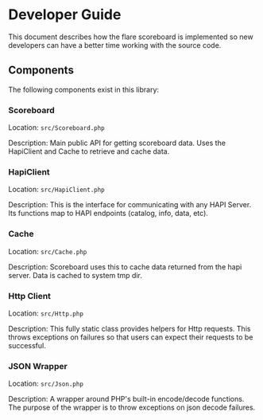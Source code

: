 # Developer Guide
This document describes how the flare scoreboard is implemented so new developers can have a better time working with the source code.

## Components
The following components exist in this library:

### Scoreboard
Location: `src/Scoreboard.php`

Description: Main public API for getting scoreboard data. Uses the HapiClient and Cache to retrieve and cache data.

### HapiClient
Location: `src/HapiClient.php`

Description: This is the interface for communicating with any HAPI Server.
Its functions map to HAPI endpoints (catalog, info, data, etc).

### Cache
Location: `src/Cache.php`

Description: Scoreboard uses this to cache data returned from the hapi server.
Data is cached to system tmp dir.

### Http Client
Location: `src/Http.php`

Description: This fully static class provides helpers for Http requests.
This throws exceptions on failures so that users can expect their requests to be successful.

### JSON Wrapper
Location: `src/Json.php`

Description: A wrapper around PHP's built-in encode/decode functions.
The purpose of the wrapper is to throw exceptions on json decode failures.